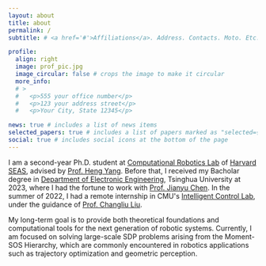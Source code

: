 ```yaml
---
layout: about
title: about
permalink: /
subtitle: # <a href='#'>Affiliations</a>. Address. Contacts. Moto. Etc.

profile:
  align: right
  image: prof_pic.jpg
  image_circular: false # crops the image to make it circular
  more_info: 
  # >
  #   <p>555 your office number</p>
  #   <p>123 your address street</p>
  #   <p>Your City, State 12345</p>

news: true # includes a list of news items
selected_papers: true # includes a list of papers marked as "selected={true}"
social: true # includes social icons at the bottom of the page
---
```


I am a second-year Ph.D. student at [Computational Robotics Lab](https://computationalrobotics.seas.harvard.edu/) of [Harvard SEAS](https://seas.harvard.edu/), advised by [Prof. Heng Yang](https://hankyang.seas.harvard.edu/). Before that, I received my Bacholar degree in [Department of Electronic Engineering](https://www.ee.tsinghua.edu.cn/en/), Tsinghua University at 2023, where I had the fortune to work with [Prof. Jianyu Chen](https://people.iiis.tsinghua.edu.cn/~jychen/). In the summer of 2022, I had a remote internship in CMU's [Intelligent Control Lab](https://www.ri.cmu.edu/robotics-groups/intelligent-control-lab/), under the guidance of [Prof. Changliu Liu](https://www.ri.cmu.edu/ri-faculty/changliu-liu/).

My long-term goal is to provide both theoretical foundations and computational tools for the next generation of robotic systems. Currently, I am focused on solving large-scale SDP problems arising from the Moment-SOS Hierarchy, which are commonly encountered in robotics applications such as trajectory optimization and geometric perception.